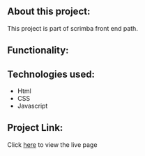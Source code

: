 ## About this project:

This project is part of scrimba front end path.

## Functionality:

## Technologies used:

- Html
- CSS
- Javascript

## Project Link:

Click [here]() to view the live page
